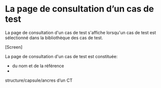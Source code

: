 # La page de consultation d’un cas de test

La page de consultation d'un cas de test s'affiche lorsqu'un cas de test est sélectionné dans la bibliothèque des cas de test.

[Screen]

La page de consultation d'un cas de test est constituée:
- du nom et de la référence
- 

structure/capsule/ancres d’un CT
<!--stackedit_data:
eyJoaXN0b3J5IjpbLTE1MDQ2Mjg3NTQsLTc4ODY2NjkxNiwtMj
A2NDUxMDM3Ml19
-->